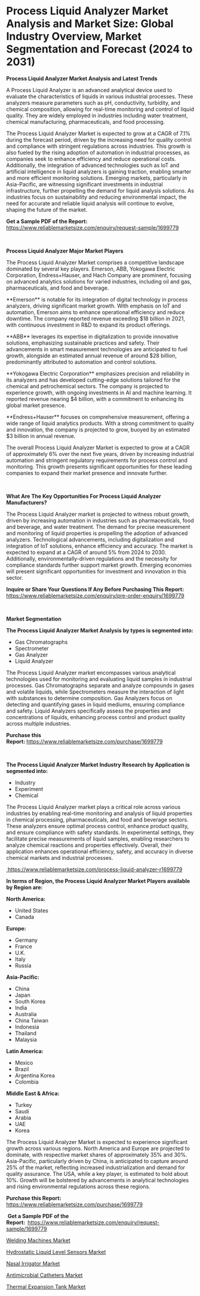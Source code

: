 <p><h1>Process Liquid Analyzer Market Analysis and Market Size: Global Industry Overview, Market Segmentation and Forecast (2024 to 2031)</h1></p><p><strong>Process Liquid Analyzer Market Analysis and Latest Trends</strong></p>
<p><p>A Process Liquid Analyzer is an advanced analytical device used to evaluate the characteristics of liquids in various industrial processes. These analyzers measure parameters such as pH, conductivity, turbidity, and chemical composition, allowing for real-time monitoring and control of liquid quality. They are widely employed in industries including water treatment, chemical manufacturing, pharmaceuticals, and food processing.</p><p>The Process Liquid Analyzer Market is expected to grow at a CAGR of 7.1% during the forecast period, driven by the increasing need for quality control and compliance with stringent regulations across industries. This growth is also fueled by the rising adoption of automation in industrial processes, as companies seek to enhance efficiency and reduce operational costs. Additionally, the integration of advanced technologies such as IoT and artificial intelligence in liquid analyzers is gaining traction, enabling smarter and more efficient monitoring solutions. Emerging markets, particularly in Asia-Pacific, are witnessing significant investments in industrial infrastructure, further propelling the demand for liquid analysis solutions. As industries focus on sustainability and reducing environmental impact, the need for accurate and reliable liquid analysis will continue to evolve, shaping the future of the market.</p></p>
<p><strong>Get a Sample PDF of the Report:&nbsp;</strong> <a href="https://www.reliablemarketsize.com/enquiry/request-sample/1699779?utm_campaign=1262&utm_medium=2&utm_source=Github&utm_content=ia&utm_term=20102024&utm_id=process-liquid-analyzer">https://www.reliablemarketsize.com/enquiry/request-sample/1699779</a></p>
<p>&nbsp;</p>
<p><strong>Process Liquid Analyzer Major Market Players</strong></p>
<p><p>The Process Liquid Analyzer Market comprises a competitive landscape dominated by several key players. Emerson, ABB, Yokogawa Electric Corporation, Endress+Hauser, and Hach Company are prominent, focusing on advanced analytics solutions for varied industries, including oil and gas, pharmaceuticals, and food and beverage.</p><p>**Emerson** is notable for its integration of digital technology in process analyzers, driving significant market growth. With emphasis on IoT and automation, Emerson aims to enhance operational efficiency and reduce downtime. The company reported revenue exceeding $18 billion in 2021, with continuous investment in R&D to expand its product offerings.</p><p>**ABB** leverages its expertise in digitalization to provide innovative solutions, emphasizing sustainable practices and safety. Their advancements in smart measurement technologies are anticipated to fuel growth, alongside an estimated annual revenue of around $28 billion, predominantly attributed to automation and control solutions.</p><p>**Yokogawa Electric Corporation** emphasizes precision and reliability in its analyzers and has developed cutting-edge solutions tailored for the chemical and petrochemical sectors. The company is projected to experience growth, with ongoing investments in AI and machine learning. It reported revenue nearing $4 billion, with a commitment to enhancing its global market presence.</p><p>**Endress+Hauser** focuses on comprehensive measurement, offering a wide range of liquid analytics products. With a strong commitment to quality and innovation, the company is projected to grow, buoyed by an estimated $3 billion in annual revenue.</p><p>The overall Process Liquid Analyzer Market is expected to grow at a CAGR of approximately 6% over the next five years, driven by increasing industrial automation and stringent regulatory requirements for process control and monitoring. This growth presents significant opportunities for these leading companies to expand their market presence and innovate further.</p></p>
<p>&nbsp;</p>
<p><strong>What Are The Key Opportunities For Process Liquid Analyzer Manufacturers?</strong></p>
<p><p>The Process Liquid Analyzer market is projected to witness robust growth, driven by increasing automation in industries such as pharmaceuticals, food and beverage, and water treatment. The demand for precise measurement and monitoring of liquid properties is propelling the adoption of advanced analyzers. Technological advancements, including digitalization and integration of IoT solutions, enhance efficiency and accuracy. The market is expected to expand at a CAGR of around 5% from 2024 to 2030. Additionally, environmentally-driven regulations and the necessity for compliance standards further support market growth. Emerging economies will present significant opportunities for investment and innovation in this sector.</p></p>
<p><strong>Inquire or Share Your Questions If Any Before Purchasing This Report:</strong> <a href="https://www.reliablemarketsize.com/enquiry/pre-order-enquiry/1699779?utm_campaign=1262&utm_medium=2&utm_source=Github&utm_content=ia&utm_term=20102024&utm_id=process-liquid-analyzer">https://www.reliablemarketsize.com/enquiry/pre-order-enquiry/1699779</a></p>
<p>&nbsp;</p>
<p><strong>Market Segmentation</strong></p>
<p><strong>The Process Liquid Analyzer Market Analysis by types is segmented into:</strong></p>
<p><ul><li>Gas Chromatographs</li><li>Spectrometer</li><li>Gas Analyzer</li><li>Liquid Analyzer</li></ul></p>
<p><p>The Process Liquid Analyzer market encompasses various analytical technologies used for monitoring and evaluating liquid samples in industrial processes. Gas Chromatographs separate and analyze compounds in gases and volatile liquids, while Spectrometers measure the interaction of light with substances to determine composition. Gas Analyzers focus on detecting and quantifying gases in liquid mediums, ensuring compliance and safety. Liquid Analyzers specifically assess the properties and concentrations of liquids, enhancing process control and product quality across multiple industries.</p></p>
<p><strong>Purchase this Report:&nbsp;</strong><a href="https://www.reliablemarketsize.com/purchase/1699779?utm_campaign=1262&utm_medium=2&utm_source=Github&utm_content=ia&utm_term=20102024&utm_id=process-liquid-analyzer">https://www.reliablemarketsize.com/purchase/1699779</a></p>
<p>&nbsp;</p>
<p><strong>The Process Liquid Analyzer Market Industry Research by Application is segmented into:</strong></p>
<p><ul><li>Industry</li><li>Experiment</li><li>Chemical</li></ul></p>
<p><p>The Process Liquid Analyzer market plays a critical role across various industries by enabling real-time monitoring and analysis of liquid properties in chemical processing, pharmaceuticals, and food and beverage sectors. These analyzers ensure optimal process control, enhance product quality, and ensure compliance with safety standards. In experimental settings, they facilitate precise measurements of liquid samples, enabling researchers to analyze chemical reactions and properties effectively. Overall, their application enhances operational efficiency, safety, and accuracy in diverse chemical markets and industrial processes.</p></p>
<p><a href="https://www.reliablemarketsize.com/process-liquid-analyzer-r1699779?utm_campaign=1262&utm_medium=2&utm_source=Github&utm_content=ia&utm_term=20102024&utm_id=process-liquid-analyzer">&nbsp;https://www.reliablemarketsize.com/process-liquid-analyzer-r1699779</a></p>
<p><strong>In terms of Region, the Process Liquid Analyzer Market Players available by Region are:</strong></p>
<p>
    <p> <strong> North America: </strong>
        <ul>
            <li>United States</li>
            <li>Canada</li>
        </ul>
        </p> 
    <p> <strong> Europe: </strong>
        <ul>
            <li>Germany</li>
            <li>France</li>
            <li>U.K.</li>
            <li>Italy</li>
            <li>Russia</li>
        </ul>
        </p> 
    <p> <strong> Asia-Pacific: </strong>
        <ul>
            <li>China</li>
            <li>Japan</li>
            <li>South Korea</li>
            <li>India</li>
            <li>Australia</li>
            <li>China Taiwan</li>
            <li>Indonesia</li>
            <li>Thailand</li>
            <li>Malaysia</li>
        </ul>
        </p> 
    <p> <strong> Latin America: </strong>
        <ul>
            <li>Mexico</li>
            <li>Brazil</li>
            <li>Argentina Korea</li>
            <li>Colombia</li>
        </ul>
        </p> 
    <p> <strong> Middle East & Africa: </strong>
        <ul>
            <li>Turkey</li>
            <li>Saudi</li>
            <li>Arabia</li>
            <li>UAE</li>
            <li>Korea</li>
        </ul>
    </p>
    </p>
<p><p>The Process Liquid Analyzer Market is expected to experience significant growth across various regions. North America and Europe are projected to dominate, with respective market shares of approximately 35% and 30%. Asia-Pacific, particularly driven by China, is anticipated to capture around 25% of the market, reflecting increased industrialization and demand for quality assurance. The USA, while a key player, is estimated to hold about 10%. Growth will be bolstered by advancements in analytical technologies and rising environmental regulations across these regions.</p></p>
<p><strong>Purchase this Report: </strong><a href="https://www.reliablemarketsize.com/purchase/1699779?utm_campaign=1262&utm_medium=2&utm_source=Github&utm_content=ia&utm_term=20102024&utm_id=process-liquid-analyzer">https://www.reliablemarketsize.com/purchase/1699779</a></p>
<p>&nbsp;<strong>Get a Sample PDF of the Report:&nbsp;&nbsp;</strong><a href="https://www.reliablemarketsize.com/enquiry/request-sample/1699779?utm_campaign=1262&utm_medium=2&utm_source=Github&utm_content=ia&utm_term=20102024&utm_id=process-liquid-analyzer">https://www.reliablemarketsize.com/enquiry/request-sample/1699779</a></p>
<p><strong></strong></p>
<p><p><a href="https://www.linkedin.com/pulse/global-welding-machines-market-forecast-2024-2031-trends-impact-eqite?utm_campaign=1262&utm_medium=2&utm_source=Github&utm_content=ia&utm_term=20102024&utm_id=process-liquid-analyzer">Welding Machines Market</a></p><p><a href="https://github.com/sofayahoo2023/Market-Research-Report-List-6/blob/main/hydrostatic-liquid-level-sensors-market.md?utm_campaign=1262&utm_medium=2&utm_source=Github&utm_content=ia&utm_term=20102024&utm_id=process-liquid-analyzer">Hydrostatic Liquid Level Sensors Market</a></p><p><a href="https://www.linkedin.com/pulse/nasal-irrigator-market-revolution-size-share-emerging-trends-ehl5e?utm_campaign=1262&utm_medium=2&utm_source=Github&utm_content=ia&utm_term=20102024&utm_id=process-liquid-analyzer">Nasal Irrigator Market</a></p><p><a href="https://www.linkedin.com/pulse/antimicrobial-catheters-market-pulse-144-expansion-blueprint-jwfee?utm_campaign=1262&utm_medium=2&utm_source=Github&utm_content=ia&utm_term=20102024&utm_id=process-liquid-analyzer">Antimicrobial Catheters Market</a></p><p><a href="https://www.linkedin.com/pulse/thermal-expansion-tank-market-global-regional-analysis-focus-xv5xe?utm_campaign=1262&utm_medium=2&utm_source=Github&utm_content=ia&utm_term=20102024&utm_id=process-liquid-analyzer">Thermal Expansion Tank Market</a></p></p>